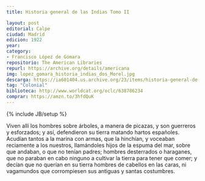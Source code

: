```yaml
---
title: Historia general de las Indias Tomo II

layout: post
editorial: Calpe
ciudad: Madrid
edicion: 1922
year:
category:
- Francisco López de Gómara
repositorio: The American Libraries
repurl: https://archive.org/details/americana
img: lopez_gomara_historia_indias_dos_Morel.jpg
descarga: https://ia601404.us.archive.org/23/items/historia-general-de-las-indias-tomo-ii/Historia%20general%20de%20las%20indias%20tomo%20II.pdf
tag: "Colonial"
biblioteca: http://www.worldcat.org/oclc/638786234
comprar: https://amzn.to/3hfdQuK
---
```

{% include JB/setup %}

Viven allí los hombres sobre árboles, a manera de picazas, y son guerreros y esforzados; y así, defendieron su tierra matando hartos españoles. Acudían tantos a la marina con armas, que la hinchían, y voceaban reciamente a los nuestros, llamándoles hijos de la espuma del mar, sobre que andaban, o que no tenían padres; hombres desterrados o haraganes, que no paraban en cabo ninguno a cultivar la tierra para tener que comer; y decían que no querían en su tierra hombres de cabellos en las caras, ni vagamundos que corrompiesen sus antiguas y santas costumbres.
